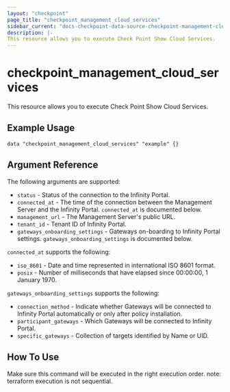 ```yaml
---
layout: "checkpoint"
page_title: "checkpoint_management_cloud_services"
sidebar_current: "docs-checkpoint-data-source-checkpoint-management-cloud-services"
description: |-
This resource allows you to execute Check Point Show Cloud Services.
---
```


# checkpoint_management_cloud_services

This resource allows you to execute Check Point Show Cloud Services.

## Example Usage

```hcl
data "checkpoint_management_cloud_services" "example" {}
```

## Argument Reference

The following arguments are supported:
* `status` - Status of the connection to the Infinity Portal.
* `connected_at` - The time of the connection between the Management Server and the Infinity Portal. `connected_at` is documented below.
* `management_url` - The Management Server's public URL.
* `tenant_id` - Tenant ID of Infinity Portal.
* `gateways_onboarding_settings` - Gateways on-boarding to Infinity Portal settings. `gateways_onboarding_settings` is documented below.

`connected_at` supports the following:
* `iso_8601` - Date and time represented in international ISO 8601 format.
* `posix` - Number of milliseconds that have elapsed since 00:00:00, 1 January 1970.
  
`gateways_onboarding_settings` supports the following:
* `connection_method` - Indicate whether Gateways will be connected to Infinity Portal automatically or only after policy installation.
* `participant_gateways` - Which Gateways will be connected to Infinity Portal.
* `specific_gateways` - Collection of targets identified by Name or UID.

## How To Use
Make sure this command will be executed in the right execution order. 
note: terraform execution is not sequential.  

